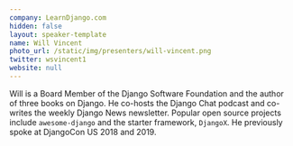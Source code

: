 ```yaml
---
company: LearnDjango.com
hidden: false
layout: speaker-template
name: Will Vincent
photo_url: /static/img/presenters/will-vincent.png
twitter: wsvincent1
website: null
---
```


Will is a Board Member of the Django Software Foundation and the author of three books on Django. He co-hosts the Django Chat podcast and co-writes the weekly Django News newsletter. Popular open source projects include `awesome-django` and the starter framework, `DjangoX`. He previously spoke at DjangoCon US 2018 and 2019.
